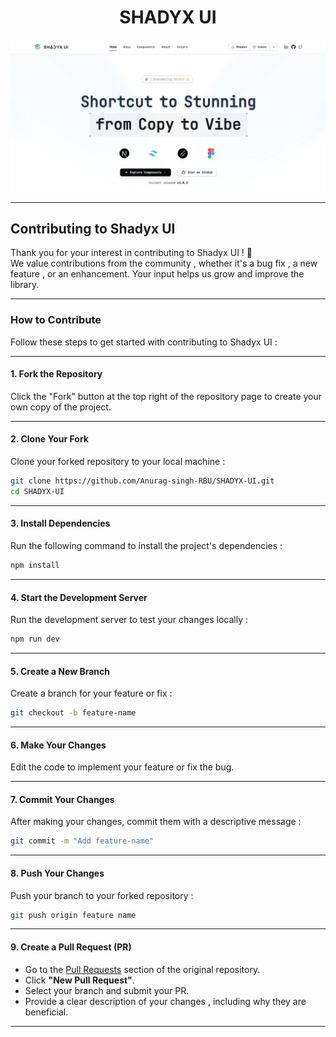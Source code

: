 <h1 align="center">SHADYX UI</h1>

![Shadyx UI](./public/shadyxui.jpg)
<hr></hr>

## Contributing to Shadyx UI

Thank you for your interest in contributing to Shadyx UI ! 🎉  
We value contributions from the community , whether it's a bug fix , a new feature , or an enhancement. Your input helps us grow and improve the library.

---

### How to Contribute

Follow these steps to get started with contributing to Shadyx UI :

---

#### 1. **Fork the Repository**

Click the "Fork" button at the top right of the repository page to create your own copy of the project.

---

#### 2. **Clone Your Fork**

Clone your forked repository to your local machine :

```bash
git clone https://github.com/Anurag-singh-RBU/SHADYX-UI.git
cd SHADYX-UI
```

---

#### 3. **Install Dependencies**

Run the following command to install the project's dependencies :

```bash
npm install
```

---

#### 4. **Start the Development Server**

Run the development server to test your changes locally :

```bash
npm run dev
```

---

#### 5. **Create a New Branch**

Create a branch for your feature or fix :

```bash
git checkout -b feature-name
```

---

#### 6. **Make Your Changes**

Edit the code to implement your feature or fix the bug.

---

#### 7. **Commit Your Changes**

After making your changes, commit them with a descriptive message :

```bash
git commit -m "Add feature-name"
```

---

#### 8. **Push Your Changes**

Push your branch to your forked repository :

```bash
git push origin feature name
```

---

#### 9. **Create a Pull Request (PR)**

- Go to the [Pull Requests](https://github.com/your-username/SHADYX-UI/pulls) section of the original repository.
- Click **"New Pull Request"**.
- Select your branch and submit your PR.
- Provide a clear description of your changes , including why they are beneficial.

---


